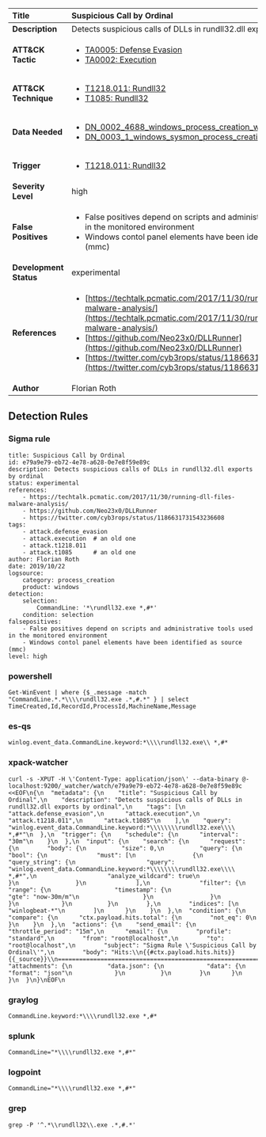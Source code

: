 | Title                    | Suspicious Call by Ordinal       |
|:-------------------------|:------------------|
| **Description**          | Detects suspicious calls of DLLs in rundll32.dll exports by ordinal |
| **ATT&amp;CK Tactic**    |  <ul><li>[TA0005: Defense Evasion](https://attack.mitre.org/tactics/TA0005)</li><li>[TA0002: Execution](https://attack.mitre.org/tactics/TA0002)</li></ul>  |
| **ATT&amp;CK Technique** | <ul><li>[T1218.011: Rundll32](https://attack.mitre.org/techniques/T1218/011)</li><li>[T1085: Rundll32](https://attack.mitre.org/techniques/T1085)</li></ul>  |
| **Data Needed**          | <ul><li>[DN_0002_4688_windows_process_creation_with_commandline](../Data_Needed/DN_0002_4688_windows_process_creation_with_commandline.md)</li><li>[DN_0003_1_windows_sysmon_process_creation](../Data_Needed/DN_0003_1_windows_sysmon_process_creation.md)</li></ul>  |
| **Trigger**              | <ul><li>[T1218.011: Rundll32](../Triggers/T1218.011.md)</li></ul>  |
| **Severity Level**       | high |
| **False Positives**      | <ul><li>False positives depend on scripts and administrative tools used in the monitored environment</li><li>Windows contol panel elements have been identified as source (mmc)</li></ul>  |
| **Development Status**   | experimental |
| **References**           | <ul><li>[https://techtalk.pcmatic.com/2017/11/30/running-dll-files-malware-analysis/](https://techtalk.pcmatic.com/2017/11/30/running-dll-files-malware-analysis/)</li><li>[https://github.com/Neo23x0/DLLRunner](https://github.com/Neo23x0/DLLRunner)</li><li>[https://twitter.com/cyb3rops/status/1186631731543236608](https://twitter.com/cyb3rops/status/1186631731543236608)</li></ul>  |
| **Author**               | Florian Roth |


## Detection Rules

### Sigma rule

```
title: Suspicious Call by Ordinal
id: e79a9e79-eb72-4e78-a628-0e7e8f59e89c
description: Detects suspicious calls of DLLs in rundll32.dll exports by ordinal
status: experimental
references:
    - https://techtalk.pcmatic.com/2017/11/30/running-dll-files-malware-analysis/
    - https://github.com/Neo23x0/DLLRunner
    - https://twitter.com/cyb3rops/status/1186631731543236608
tags:
    - attack.defense_evasion
    - attack.execution  # an old one
    - attack.t1218.011
    - attack.t1085      # an old one
author: Florian Roth
date: 2019/10/22
logsource:
    category: process_creation
    product: windows
detection:
    selection:
        CommandLine: '*\rundll32.exe *,#*'
    condition: selection
falsepositives:
    - False positives depend on scripts and administrative tools used in the monitored environment
    - Windows contol panel elements have been identified as source (mmc)
level: high

```





### powershell
    
```
Get-WinEvent | where {$_.message -match "CommandLine.*.*\\\\rundll32.exe .*,#.*" } | select TimeCreated,Id,RecordId,ProcessId,MachineName,Message
```


### es-qs
    
```
winlog.event_data.CommandLine.keyword:*\\\\rundll32.exe\\ *,#*
```


### xpack-watcher
    
```
curl -s -XPUT -H \'Content-Type: application/json\' --data-binary @- localhost:9200/_watcher/watch/e79a9e79-eb72-4e78-a628-0e7e8f59e89c <<EOF\n{\n  "metadata": {\n    "title": "Suspicious Call by Ordinal",\n    "description": "Detects suspicious calls of DLLs in rundll32.dll exports by ordinal",\n    "tags": [\n      "attack.defense_evasion",\n      "attack.execution",\n      "attack.t1218.011",\n      "attack.t1085"\n    ],\n    "query": "winlog.event_data.CommandLine.keyword:*\\\\\\\\rundll32.exe\\\\ *,#*"\n  },\n  "trigger": {\n    "schedule": {\n      "interval": "30m"\n    }\n  },\n  "input": {\n    "search": {\n      "request": {\n        "body": {\n          "size": 0,\n          "query": {\n            "bool": {\n              "must": [\n                {\n                  "query_string": {\n                    "query": "winlog.event_data.CommandLine.keyword:*\\\\\\\\rundll32.exe\\\\ *,#*",\n                    "analyze_wildcard": true\n                  }\n                }\n              ],\n              "filter": {\n                "range": {\n                  "timestamp": {\n                    "gte": "now-30m/m"\n                  }\n                }\n              }\n            }\n          }\n        },\n        "indices": [\n          "winlogbeat-*"\n        ]\n      }\n    }\n  },\n  "condition": {\n    "compare": {\n      "ctx.payload.hits.total": {\n        "not_eq": 0\n      }\n    }\n  },\n  "actions": {\n    "send_email": {\n      "throttle_period": "15m",\n      "email": {\n        "profile": "standard",\n        "from": "root@localhost",\n        "to": "root@localhost",\n        "subject": "Sigma Rule \'Suspicious Call by Ordinal\'",\n        "body": "Hits:\\n{{#ctx.payload.hits.hits}}{{_source}}\\n================================================================================\\n{{/ctx.payload.hits.hits}}",\n        "attachments": {\n          "data.json": {\n            "data": {\n              "format": "json"\n            }\n          }\n        }\n      }\n    }\n  }\n}\nEOF\n
```


### graylog
    
```
CommandLine.keyword:*\\\\rundll32.exe *,#*
```


### splunk
    
```
CommandLine="*\\\\rundll32.exe *,#*"
```


### logpoint
    
```
CommandLine="*\\\\rundll32.exe *,#*"
```


### grep
    
```
grep -P '^.*\\rundll32\\.exe .*,#.*'
```



